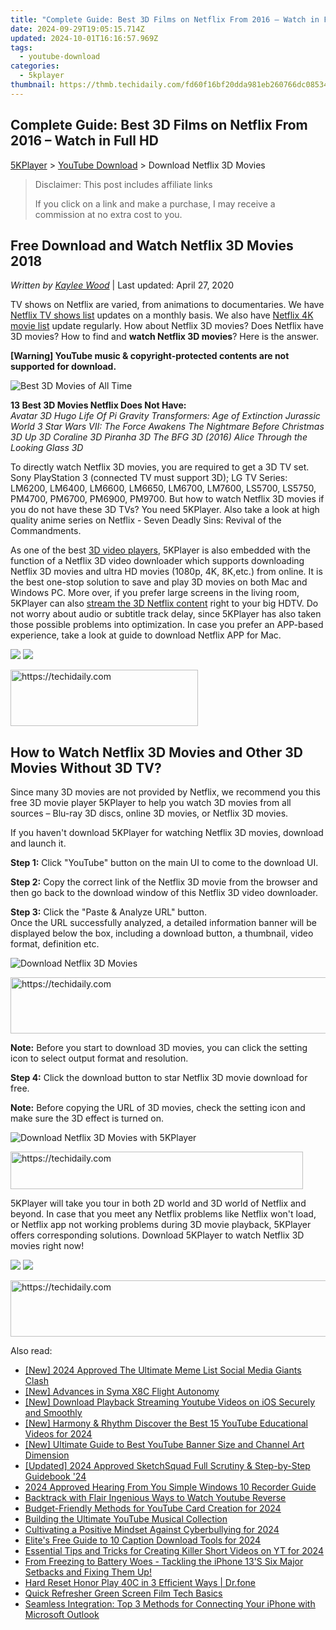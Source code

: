 ```yaml
---
title: "Complete Guide: Best 3D Films on Netflix From 2016 – Watch in Full HD"
date: 2024-09-29T19:05:15.714Z
updated: 2024-10-01T16:16:57.969Z
tags:
  - youtube-download
categories:
  - 5kplayer
thumbnail: https://thmb.techidaily.com/fd60f16bf20dda981eb260766dc085349ba6360b3659bdf5766d705fbc85be65.jpg
---
```


## Complete Guide: Best 3D Films on Netflix From 2016 – Watch in Full HD

[5KPlayer](https://tools.techidaily.com/5kplayer/products/) \> [YouTube Download](https://tools.techidaily.com/5kplayer/youtube-download/) \> Download Netflix 3D Movies

>  Disclaimer: This post includes affiliate links
>
>  If you click on a link and make a purchase, I may receive a commission at no extra cost to you.
>

## Free Download and Watch Netflix 3D Movies 2018

 _Written by [Kaylee Wood](https://www.quora.com/profile/Amanda-Hu-21)_ | Last updated: April 27, 2020 

TV shows on Netflix are varied, from animations to documentaries. We have [Netflix TV shows list](https://tools.techidaily.com/5kplayer/airplay/) updates on a monthly basis. We also have [Netflix 4K movie list](https://tools.techidaily.com/5kplayer/airplay/) update regularly. How about Netflix 3D movies? Does Netflix have 3D movies? How to find and **watch Netflix 3D movies**? Here is the answer.

**\[Warning\] YouTube music & copyright-protected contents are not supported for download.**

![Best 3D Movies of All Time](https://www.5kplayer.com/youtube-download/img/5kp-netflix-3d-zjy-41316.jpg) 

**13 Best 3D Movies Netflix Does Not Have:**  
_Avatar 3D_ 
 _Hugo_ 
 _Life Of Pi_ 
 _Gravity_ 
 _Transformers: Age of Extinction_ 
 _Jurassic World 3_ 
 _Star Wars VII: The Force Awakens_ 
 _The Nightmare Before Christmas 3D_ 
 _Up 3D_ 
 _Coraline 3D_ 
 _Piranha 3D_ 
 _The BFG 3D (2016)_ 
 _Alice Through the Looking Glass 3D_  

To directly watch Netflix 3D movies, you are required to get a 3D TV set. Sony PlayStation 3 (connected TV must support 3D); LG TV Series: LM6200, LM6400, LM6600, LM6650, LM6700, LM7600, LS5700, LS5750, PM4700, PM6700, PM6900, PM9700\. But how to watch Netflix 3D movies if you do not have these 3D TVs? You need 5KPlayer. Also take a look at high quality anime series on Netflix - Seven Deadly Sins: Revival of the Commandments.

As one of the best [3D video players](https://tools.techidaily.com/5kplayer/video-music-player/), 5KPlayer is also embedded with the function of a Netflix 3D video downloader which supports downloading Netflix 3D movies and ultra HD movies (1080p, 4K, 8K,etc.) from online. It is the best one-stop solution to save and play 3D movies on both Mac and Windows PC. More over, if you prefer large screens in the living room, 5KPlayer can also [stream the 3D Netflix content](https://tools.techidaily.com/5kplayer/airplay/) right to your big HDTV. Do not worry about audio or subtitle track delay, since 5KPlayer has also taken those possible problems into optimization. In case you prefer an APP-based experience, take a look at guide to download Netflix APP for Mac.

[![](https://www.5kplayer.com/youtube-download/../button/freedownwhitewin.png)](https://tools.techidaily.com/5kplayer/products/) [![](https://www.5kplayer.com/youtube-download/../button/freedownbackmac.png)](https://tools.techidaily.com/5kplayer/products/) 

<!-- affiliate ads begin -->
<a href="https://aidotcom.pxf.io/c/5597632/2129042/19576" target="_top" id="2129042">
  <img src="//a.impactradius-go.com/display-ad/19576-2129042" border="0" alt="https://techidaily.com" width="300" height="90"/>
</a>
<img height="0" width="0" src="https://aidotcom.pxf.io/i/5597632/2129042/19576" style="position:absolute;visibility:hidden;" border="0" />
<!-- affiliate ads end -->

## How to Watch Netflix 3D Movies and Other 3D Movies Without 3D TV?

Since many 3D movies are not provided by Netflix, we recommend you this free 3D movie player 5KPlayer to help you watch 3D movies from all sources – Blu-ray 3D discs, online 3D movies, or Netflix 3D movies. 

If you haven't download 5KPlayer for watching Netflix 3D movies, download and launch it.

**Step 1:** Click "YouTube" button on the main UI to come to the download UI.

**Step 2:** Copy the correct link of the Netflix 3D movie from the browser and then go back to the download window of this Netflix 3D video downloader.

**Step 3:** Click the "Paste & Analyze URL" button.  
 Once the URL successfully analyzed, a detailed information banner will be displayed below the box, including a download button, a thumbnail, video format, definition etc.

![Download Netflix 3D Movies](https://www.5kplayer.com/youtube-download/img/youtube-0119-01.jpg) 

<!-- affiliate ads begin -->
<a href="https://aligracehair.sjv.io/c/5597632/2006960/19272" target="_top" id="2006960">
  <img src="//a.impactradius-go.com/display-ad/19272-2006960" border="0" alt="https://techidaily.com" width="728" height="90"/>
</a>
<img height="0" width="0" src="https://aligracehair.sjv.io/i/5597632/2006960/19272" style="position:absolute;visibility:hidden;" border="0" />
<!-- affiliate ads end -->

**Note:** Before you start to download 3D movies, you can click the setting icon to select output format and resolution.

**Step 4:**  Click the download button to star Netflix 3D movie download for free.

**Note:** Before copying the URL of 3D movies, check the setting icon and make sure the 3D effect is turned on.

![Download Netflix 3D Movies with 5KPlayer](https://www.5kplayer.com/youtube-download/img/download-3d-moives-xsy-0325.jpg) 

<!-- affiliate ads begin -->
<a href="https://bluettius.sjv.io/c/5597632/2139110/17108" target="_top" id="2139110">
  <img src="//a.impactradius-go.com/display-ad/17108-2139110" border="0" alt="https://techidaily.com" width="468" height="60"/>
</a>
<img height="0" width="0" src="https://bluettius.sjv.io/i/5597632/2139110/17108" style="position:absolute;visibility:hidden;" border="0" />
<!-- affiliate ads end -->

5KPlayer will take you tour in both 2D world and 3D world of Netflix and beyond. In case that you meet any Netflix problems like Netflix won't load, or Netflix app not working problems during 3D movie playback, 5KPlayer offers corresponding solutions. Download 5KPlayer to watch Netflix 3D movies right now!

[![](https://www.5kplayer.com/youtube-download/../button/freedownwhitewin.png)](https://tools.techidaily.com/5kplayer/products/) [![](https://www.5kplayer.com/youtube-download/../button/freedownbackmac.png)](https://tools.techidaily.com/5kplayer/products/)

<!-- affiliate ads begin -->
<a href="https://unicoeye.pxf.io/c/5597632/2134223/18498" target="_top" id="2134223">
  <img src="//a.impactradius-go.com/display-ad/18498-2134223" border="0" alt="https://techidaily.com" width="728" height="90"/>
</a>
<img height="0" width="0" src="https://unicoeye.pxf.io/i/5597632/2134223/18498" style="position:absolute;visibility:hidden;" border="0" />
<!-- affiliate ads end -->

<ins class="adsbygoogle"
     style="display:block"
     data-ad-format="autorelaxed"
     data-ad-client="ca-pub-7571918770474297"
     data-ad-slot="1223367746"></ins>

<ins class="adsbygoogle"
     style="display:block"
     data-ad-client="ca-pub-7571918770474297"
     data-ad-slot="8358498916"
     data-ad-format="auto"
     data-full-width-responsive="true"></ins>

<span class="atpl-alsoreadstyle">Also read:</span>
<div><ul>
<li><a href="https://twitter-videos.techidaily.com/new-2024-approved-the-ultimate-meme-list-social-media-giants-clash/"><u>[New] 2024 Approved The Ultimate Meme List Social Media Giants Clash</u></a></li>
<li><a href="https://fox-hovers.techidaily.com/new-advances-in-syma-x8c-flight-autonomy/"><u>[New] Advances in Syma X8C Flight Autonomy</u></a></li>
<li><a href="https://youtube-clips.techidaily.com/new-download-playback-streaming-youtube-videos-on-ios-securely-and-smoothly/"><u>[New] Download Playback Streaming Youtube Videos on iOS Securely and Smoothly</u></a></li>
<li><a href="https://eaxpv-info.techidaily.com/new-harmony-and-rhythm-discover-the-best-15-youtube-educational-videos-for-2024/"><u>[New] Harmony & Rhythm Discover the Best 15 YouTube Educational Videos for 2024</u></a></li>
<li><a href="https://youtube-video-recordings.techidaily.com/new-ultimate-guide-to-best-youtube-banner-size-and-channel-art-dimension/"><u>[New] Ultimate Guide to Best YouTube Banner Size and Channel Art Dimension</u></a></li>
<li><a href="https://vp-tips.techidaily.com/updated-2024-approved-sketchsquad-full-scrutiny-and-step-by-step-guidebook-24/"><u>[Updated] 2024 Approved SketchSquad Full Scrutiny & Step-by-Step Guidebook '24</u></a></li>
<li><a href="https://some-knowledge.techidaily.com/2024-approved-hearing-from-you-simple-windows-10-recorder-guide/"><u>2024 Approved Hearing From You Simple Windows 10 Recorder Guide</u></a></li>
<li><a href="https://youtube-video-recordings.techidaily.com/backtrack-with-flair-ingenious-ways-to-watch-youtube-reverse/"><u>Backtrack with Flair Ingenious Ways to Watch Youtube Reverse</u></a></li>
<li><a href="https://youtube-video-recordings.techidaily.com/budget-friendly-methods-for-youtube-card-creation-for-2024/"><u>Budget-Friendly Methods for YouTube Card Creation for 2024</u></a></li>
<li><a href="https://youtube-video-recordings.techidaily.com/building-the-ultimate-youtube-musical-collection/"><u>Building the Ultimate YouTube Musical Collection</u></a></li>
<li><a href="https://youtube-video-recordings.techidaily.com/cultivating-a-positive-mindset-against-cyberbullying-for-2024/"><u>Cultivating a Positive Mindset Against Cyberbullying for 2024</u></a></li>
<li><a href="https://youtube-video-recordings.techidaily.com/elites-free-guide-to-10-caption-download-tools-for-2024/"><u>Elite's Free Guide to 10 Caption Download Tools for 2024</u></a></li>
<li><a href="https://youtube-video-recordings.techidaily.com/essential-tips-and-tricks-for-creating-killer-short-videos-on-yt-for-2024/"><u>Essential Tips and Tricks for Creating Killer Short Videos on YT for 2024</u></a></li>
<li><a href="https://fox-that.techidaily.com/1721480547116-from-freezing-to-battery-woes-tackling-the-iphone-13s-six-major-setbacks-and-fixing-them-up/"><u>From Freezing to Battery Woes - Tackling the iPhone 13'S Six Major Setbacks and Fixing Them Up!</u></a></li>
<li><a href="https://techidaily.com/hard-reset-honor-play-40c-in-3-efficient-ways-drfone-by-drfone-reset-android-reset-android/"><u>Hard Reset Honor Play 40C in 3 Efficient Ways | Dr.fone</u></a></li>
<li><a href="https://youtube-video-recordings.techidaily.com/quick-refresher-green-screen-film-tech-basics/"><u>Quick Refresher Green Screen Film Tech Basics</u></a></li>
<li><a href="https://fox-zero.techidaily.com/seamless-integration-top-3-methods-for-connecting-your-iphone-with-microsoft-outlook/"><u>Seamless Integration: Top 3 Methods for Connecting Your iPhone with Microsoft Outlook</u></a></li>
</ul></div>

